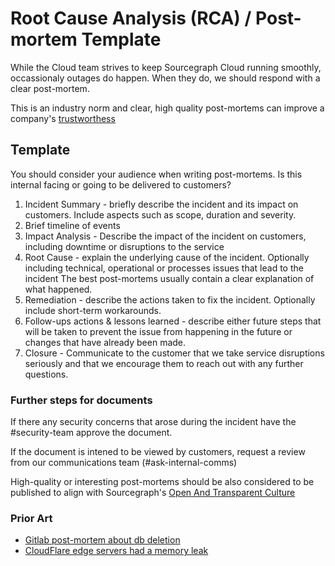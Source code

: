 # Root Cause Analysis (RCA) / Post-mortem Template

While the Cloud team strives to keep Sourcegraph Cloud running smoothly, occassionaly
outages do happen. When they do, we should respond with a clear post-mortem.

This is an industry norm and clear, high quality post-mortems can improve a company's
[trustworthess](https://cloud.google.com/blog/products/gcp/fearless-shared-postmortems-cre-life-lessons)

## Template

You should consider your audience when writing post-mortems. Is this internal facing
or going to be delivered to customers?

1. Incident Summary - briefly describe the incident and its impact on customers. Include
   aspects such as scope, duration and severity.
1. Brief timeline of events
1. Impact Analysis - Describe the impact of the incident on customers, including downtime or
   disruptions to the service
1. Root Cause - explain the underlying cause of the incident. Optionally including technical,
   operational or processes issues that lead to the incident
   The best post-mortems usually contain a clear explanation of what happened.
1. Remediation - describe the actions taken to fix the incident. Optionally include short-term
   workarounds.
1. Follow-ups actions & lessons learned - describe either future steps that will be taken to
   prevent the issue from happening in the future or changes that have already been made.
1. Closure - Communicate to the customer that we take service disruptions seriously and
   that we encourage them to reach out with any further questions.

### Further steps for documents

If there any security concerns that arose during the incident have the #security-team approve
the document.

If the document is intened to be viewed by customers, request a review from our communications team (#ask-internal-comms)

High-quality or interesting post-mortems should be also considered to be published to align
with Sourcegraph's [Open And Transparent Culture](../../company-info-and-process/about-sourcegraph/index.md##sourcegraph-open-product-open-company-open-source)

### Prior Art

- [Gitlab post-mortem about db deletion](https://about.gitlab.com/2017/02/10/postmortem-of-database-outage-of-january-31/)
- [CloudFlare edge servers had a memory leak](https://blog.cloudflare.com/incident-report-on-memory-leak-caused-by-cloudflare-parser-bug/)
